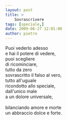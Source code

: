 ```yaml
---
layout: post
title: >
    Sovrascrivere
tags: [speciale,]
date: 2009-06-27 12:01:00
author: pietro
---
```

Puoi vederlo adesso<br/>e hai il potere di vedere,<br/>puoi scegliere<br/>di ricominciare,<br/>tutto da zero<br/>sovrascritto il falso al vero,<br/>tutto all'uguale<br/>ricondotto allo speciale,<br/>dall'unico male<br/>a un dolore universale,<br/><br/>bilanciando amore e morte<br/>un abbraccio dolce e forte.
